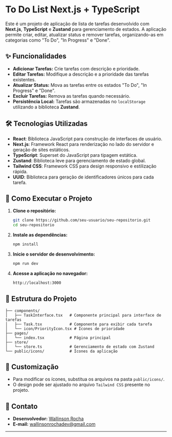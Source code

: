 # To Do List Next.js + TypeScript

Este é um projeto de aplicação de lista de tarefas desenvolvido com **Next.js**, **TypeScript** e **Zustand** para gerenciamento de estados. A aplicação permite criar, editar, atualizar status e remover tarefas, organizando-as em categorias como "To Do", "In Progress" e "Done".

## ✨ Funcionalidades

- **Adicionar Tarefas:** Crie tarefas com descrição e prioridade.
- **Editar Tarefas:** Modifique a descrição e a prioridade das tarefas existentes.
- **Atualizar Status:** Mova as tarefas entre os estados "To Do", "In Progress" e "Done".
- **Excluir Tarefas:** Remova as tarefas quando necessário.
- **Persistência Local:** Tarefas são armazenadas no `localStorage` utilizando a biblioteca **Zustand**.

## 🛠️ Tecnologias Utilizadas

- **React**: Biblioteca JavaScript para construção de interfaces de usuário.
- **Next.js**: Framework React para renderização no lado do servidor e geração de sites estáticos.
- **TypeScript**: Superset do JavaScript para tipagem estática.
- **Zustand**: Biblioteca leve para gerenciamento de estado global.
- **Tailwind CSS**: Framework CSS para design responsivo e estilização rápida.
- **UUID**: Biblioteca para geração de identificadores únicos para cada tarefa.

## 🚀 Como Executar o Projeto

1. **Clone o repositório:**
   ```bash
   git clone https://github.com/seu-usuario/seu-repositorio.git
   cd seu-repositorio
   ```

2. **Instale as dependências:**
   ```bash
   npm install
   ```

3. **Inicie o servidor de desenvolvimento:**
   ```bash
   npm run dev
   ```

4. **Acesse a aplicação no navegador:**
   ```bash
   http://localhost:3000
   ```

## 📂 Estrutura do Projeto

```
├── components/
│   ├── TaskInterface.tsx   # Componente principal para interface de tarefas
│   ├── Task.tsx            # Componente para exibir cada tarefa
│   └── icon/PriorityIcon.tsx # Ícones de prioridade
├── pages/
│   └── index.tsx           # Página principal
├── store/
│   └── store.ts            # Gerenciamento de estado com Zustand
└── public/icons/           # Ícones da aplicação
```

## 🔧 Customização

- Para modificar os ícones, substitua os arquivos na pasta `public/icons/`.
- O design pode ser ajustado no arquivo `Tailwind CSS` presente no projeto.

## 📝 Contato

- **Desenvolvedor:** [Wallinson Rocha](https://www.wallinson.com)
- **E-mail:** wallinsonrochadev@gmail.com

---
